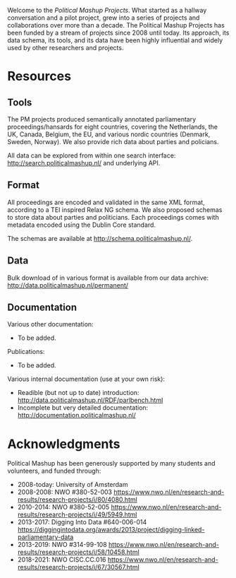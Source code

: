 Welcome to the _Political Mashup Projects_.  What started as a hallway conversation and a pilot project, grew into a series of projects and collaborations over more than a decade.  The Political Mashup Projects has been funded by a stream of projects since 2008 until today.  Its approach, its data schema, its tools, and its data have been highly influential and widely used by other researchers and projects. 

# Resources

## Tools

The PM projects produced semantically annotated parliamentary proceedings/hansards for eight countries, covering the Netherlands, the UK, Canada, Belgium, the EU, and various nordic countries (Denmark, Sweden, Norway).  We also provide rich data about parties and policians.

All data can be explored from within one search interface: <http://search.politicalmashup.nl/> and underlying API.

## Format

All proceedings are encoded and validated in the same XML format, according to a TEI inspired Relax NG schema. We also proposed schemas to store data about parties and politicians. Each proceedings comes with metadata encoded using the Dublin Core standard.

The schemas are available at <http://schema.politicalmashup.nl/>. 

## Data

Bulk download of in various format is available from our data archive: <http://data.politicalmashup.nl/permanent/>


## Documentation 

Various other documentation:
* To be added.

Publications: 
* To be added.

Various internal documentation (use at your own risk):
* Readible (but not up to date) introduction: <http://data.politicalmashup.nl/RDF/parlbench.html> 
* Incomplete but very detailed documentation: <http://documentation.politicalmashup.nl/>

# Acknowledgments

Political Mashup has been generously supported by many students and volunteers, and funded through:
* 2008-today: University of Amsterdam
* 2008-2008: NWO #380-52-003 <https://www.nwo.nl/en/research-and-results/research-projects/i/80/4080.html>
* 2010-2014: NWO #380-52-005 <https://www.nwo.nl/en/research-and-results/research-projects/i/49/5949.html> 
* 2013-2017: Digging Into Data #640-006-014 <https://diggingintodata.org/awards/2013/project/digging-linked-parliamentary-data>
* 2013-2019: NWO #314-99-108 <https://www.nwo.nl/en/research-and-results/research-projects/i/58/10458.html>
* 2018-2021: NWO CISC.CC.016 <https://www.nwo.nl/en/research-and-results/research-projects/i/67/30567.html> 



